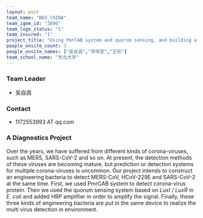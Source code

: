 ```yaml
---
layout: post
team_name: "NEU_CHINA"
team_igem_id: "3896"
team_logo_status: "1"
team_insured: "1"
project_title: "Using PmrCAB system and quorum sensing, and building a hardware to achieve multivirus detection"
people_onsite_count: 3
people_onsite_names: ["吴自涵","郑培宣","王钦"]
team_school_name: "东北大学"
---
```



### Team Leader
* 吴自涵

### Contact
* 1172553993 AT qq.com

### A Diagnostics Project

Over the years, we have suffered from different kinds of corona-viruses, such as MERS, SARS-CoV-2 and so on. At present, the detection methods of these viruses are becoming mature, but prediction or detection systems for multiple corona-viruses is uncommon.   Our project intends to construct an engineering bacteria to detect MERS-CoV, HCoV-229E and SARS-CoV-2 at the same time. First, we used PmrCAB system to detect corona-virus protein. Then we used the  quorum sensing system based on *LuxI / LuxR* in *E. coli* and added HRP amplifier in order to amplify the signal. Finally, these three kinds of engineering bacteria are put in the same device to realize the multi virus detection in  environment.
